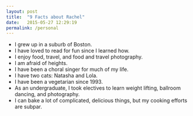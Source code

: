 ```yaml
---
layout: post
title:  "9 Facts about Rachel"
date:   2015-05-27 12:29:19
permalink: /personal
---
```


* I grew up in a suburb of Boston.
* I have loved to read for fun since I learned how.
* I enjoy food, travel, and food and travel photography.
* I am afraid of heights.
* I have been a choral singer for much of my life.
* I have two cats: Natasha and Lola.
* I have been a vegetarian since 1993.
* As an undergraduate, I took electives to learn weight lifting, ballroom dancing, and photography.
* I can bake a lot of complicated, delicious things, but my cooking efforts are subpar.
